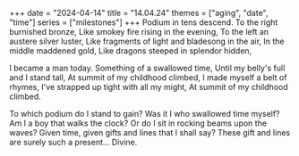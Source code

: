 +++
date = "2024-04-14"
title = "14.04.24"
themes = ["aging", "date", "time"]
series = ["milestones"]
+++
Podium in tens descend.
To the right burnished bronze,
Like smokey fire rising in the evening,
To the left an austere silver luster,
Like fragments of light and bladesong in the air,
In the middle maddened gold, 
Like dragons steeped in splendor hidden,

I became a man today.
Something of a swallowed time,
Until my belly's full and I stand tall,
At summit of my childhood climbed,
I made myself a belt of rhymes,
I've strapped up tight with all my might,
At summit of my childhood climbed.

To which podium do I stand to gain?
Was it I who swallowed time myself?
Am I a boy that walks the clock?
Or do I sit in rocking beams upon the waves?
Given time, given gifts and lines that I shall say?
These gift and lines are surely such a present...
Divine.
